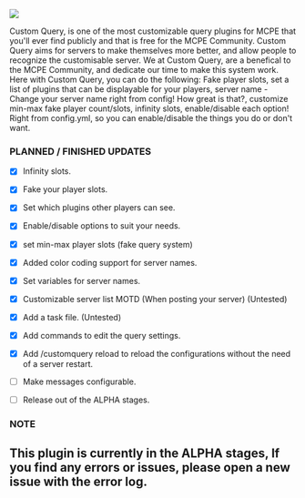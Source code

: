 [![](https://poggit.pmmp.io/shield.state/CustomQuery)](https://poggit.pmmp.io/p/CustomQuery)

Custom Query, is one of the most customizable query plugins for MCPE that you'll ever find publicly and that is free for the MCPE Community.
Custom Query aims for servers to make themselves more better, and allow people to recognize the customisable server.
We at Custom Query, are a benefical to the MCPE Community, and dedicate our time to make this system work.
Here with Custom Query, you can do the following:
Fake player slots, set a list of plugins that can be displayable for your players, server name - Change your server name right from config! How great is that?, customize min-max fake player count/slots, infinity slots, enable/disable each option! Right from config.yml, so you can enable/disable the things you do or don't want.



### PLANNED / FINISHED UPDATES

- [x] Infinity slots.
- [x] Fake your player slots.
- [x] Set which plugins other players can see.
- [x] Enable/disable options to suit your needs.
- [x] set min-max player slots (fake query system)
- [x] Added color coding support for server names.
- [x] Set variables for server names.
- [x] Customizable server list MOTD (When posting your server) (Untested)
- [x] Add a task file. (Untested)
- [x] Add commands to edit the query settings.
- [x] Add /customquery reload to reload the configurations without the need of a server restart.
- [ ] Make messages configurable.
- [ ] Release out of the ALPHA stages.


### NOTE
## This plugin is currently in the ALPHA stages, If you find any errors or issues, please open a new issue with the error log.
